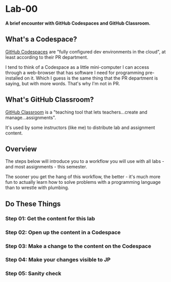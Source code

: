 # Lab-00

**A brief encounter with GitHub Codespaces and GitHub Classroom.**

## What's a Codespace?

[GitHub Codespaces](https://github.com/features/codespaces) are "fully configured dev environments in the cloud", at least according to their PR department.

I tend to think of a Codespace as a little mini-computer I can access through a web-browser that has software I need for programming pre-installed on it. Which I guess is the same thing that the PR department is saying, but with more words. That's why I'm not in PR. 

## What's GitHub Classroom?

[GitHub Classroom](https://docs.github.com/en/education/manage-coursework-with-github-classroom/get-started-with-github-classroom/about-github-classroom) is a "teaching tool that lets teachers...create and manage...assignments". 

It's used by some instructors (like me) to distribute lab and assignment content.

## Overview

The steps below will introduce you to a workflow you will use with all labs - and most assignments - this semester.

The sooner you get the hang of this workflow, the better - it's much more fun to actually learn how to solve problems with a programming language than to wrestle with plumbing.

## Do These Things

### Step 01: Get the content for this lab

### Step 02: Open up the content in a Codespace

### Step 03: Make a change to the content on the Codespace

### Step 04: Make your changes visible to JP

### Step 05: Sanity check